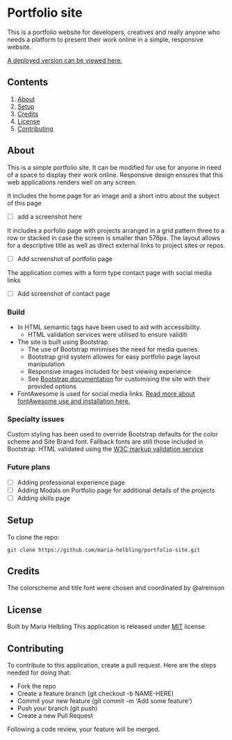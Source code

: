 # Portfolio site

This is a portfolio website for developers, creatives and really anyone who needs a platform to present their work online in a simple, responsive website.

[A deployed version can be viewed here.](https://maria-helbling.github.io/portfolio-site/)

## Contents

1. [About](#about)
2. [Setup](#setup)
3. [Credits](#credits)
4. [License](#license)
5. [Contributing](#contributing)

## About

This is a simple portfolio site. It can be modified for use for anyone in need of a space to display their work online.
Responsive design ensures that this web applications renders well on any screen.

It includes the home page for an image and a short intro about the subject of this page

- [ ] add a screenshot here

It includes a porfolio page with projects arranged in a grid pattern three to a row or stacked in case the screen is smaller than 576px.
The layout allows for a descriptive title as well as direct external links to project sites or repos. 

- [ ] Add screenshot of portfolio page

The application comes with a form type contact page with social media links

- [ ] Add screenshot of contact page

### Build

* In HTML semantic tags have been used to aid with accessibility.
   * HTML validation services were utilised to ensure validiti
* The site is built using Bootstrap.
   * The use of Bootstrap minimises the need for media queries.
   * Bootstrap grid system allowes for easy portfolio page layout manipulation
   * Responsive images included for best viewing experience 
   * See [Bootstrap documentation](https://getbootstrap.com/docs/4.5/getting-started/introduction/) for customising the site with their provided options
* FontAwesome is used for social media links. [Read more about fontAwesome use and installation here.](https://fontawesome.com/how-to-use/on-the-web/referencing-icons/basic-use)


### Specialty issues

Custom styling has been used to override Bootstrap defaults for the color scheme and Site Brand font. 
Fallback fonts are still those included in Bootstrap.
HTML validated using the [W3C markup validation service](https://validator.w3.org/)

### Future plans

- [ ] Adding professional experience page
- [ ] Adding Modals on Portfolio page for additional details of the projects
- [ ] Adding skills page

## Setup

To clone the repo:
```
git clone https://github.com/maria-helbling/portfolio-site.git
``` 

## Credits

The colorscheme and title font were chosen and coordinated by @alreinson

## License

Built by Maria Helbling
This application is released under [MIT](LICENSE.txt) license.

## Contributing

To contribute to this application, create a pull request.
Here are the steps needed for doing that:
- Fork the repo
- Create a feature branch (git checkout -b NAME-HERE)
- Commit your new feature (git commit -m 'Add some feature')
- Push your branch (git push)
- Create a new Pull Request

Following a code review, your feature will be merged.
